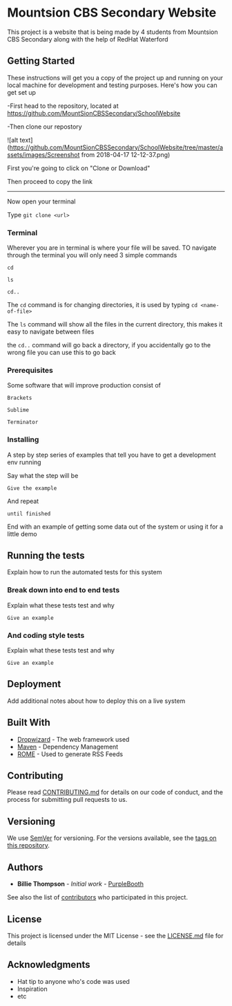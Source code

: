 # Mountsion CBS Secondary Website

This project is a website that is being made by 4 students from Mountsion CBS Secondary along with the help of RedHat Waterford

## Getting Started

These instructions will get you a copy of the project up and running on your local machine for development and testing purposes. Here's how you can get set up

-First head to the repository, located at https://github.com/MountSionCBSSecondary/SchoolWebsite

-Then clone our repostory

![alt text](https://github.com/MountSionCBSSecondary/SchoolWebsite/tree/master/assets/images/Screenshot from 2018-04-17 12-12-37.png)

First you're going to click on "Clone or Download"

Then proceed to copy the link

---

Now open your terminal

Type
`git clone <url>`

### Terminal

Wherever you are in terminal is where your file will be saved. TO navigate through the terminal you will only need 3 simple commands

`cd`

`ls`

`cd..`

The `cd` command is for changing directories, it is used by typing `cd <name-of-file>`

The `ls` command will show all the files in the current directory, this makes it easy to navigate between files

the `cd..` command will go back a directory, if you accidentally go to the wrong file you can use this to go back

### Prerequisites

Some software that will improve production consist of

```
Brackets
```

```
Sublime
```

```
Terminator
```

### Installing

A step by step series of examples that tell you have to get a development env running

Say what the step will be

```
Give the example
```

And repeat

```
until finished
```

End with an example of getting some data out of the system or using it for a little demo

## Running the tests

Explain how to run the automated tests for this system

### Break down into end to end tests

Explain what these tests test and why

```
Give an example
```

### And coding style tests

Explain what these tests test and why

```
Give an example
```

## Deployment

Add additional notes about how to deploy this on a live system

## Built With

* [Dropwizard](http://www.dropwizard.io/1.0.2/docs/) - The web framework used
* [Maven](https://maven.apache.org/) - Dependency Management
* [ROME](https://rometools.github.io/rome/) - Used to generate RSS Feeds

## Contributing

Please read [CONTRIBUTING.md](https://gist.github.com/PurpleBooth/b24679402957c63ec426) for details on our code of conduct, and the process for submitting pull requests to us.

## Versioning

We use [SemVer](http://semver.org/) for versioning. For the versions available, see the [tags on this repository](https://github.com/your/project/tags). 

## Authors

* **Billie Thompson** - *Initial work* - [PurpleBooth](https://github.com/PurpleBooth)

See also the list of [contributors](https://github.com/your/project/contributors) who participated in this project.

## License

This project is licensed under the MIT License - see the [LICENSE.md](LICENSE.md) file for details

## Acknowledgments

* Hat tip to anyone who's code was used
* Inspiration
* etc
